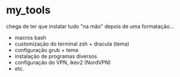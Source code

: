 # my_tools

chega de ter que instalar tudo "na mão" depois de uma formatação...

- macros bash
- customização do terminal zsh + dracula (tema)
- configuração grub + tema
- instalação de programas diversos
- configuração do VPN, ikev2 (NordVPN)
- etc.

